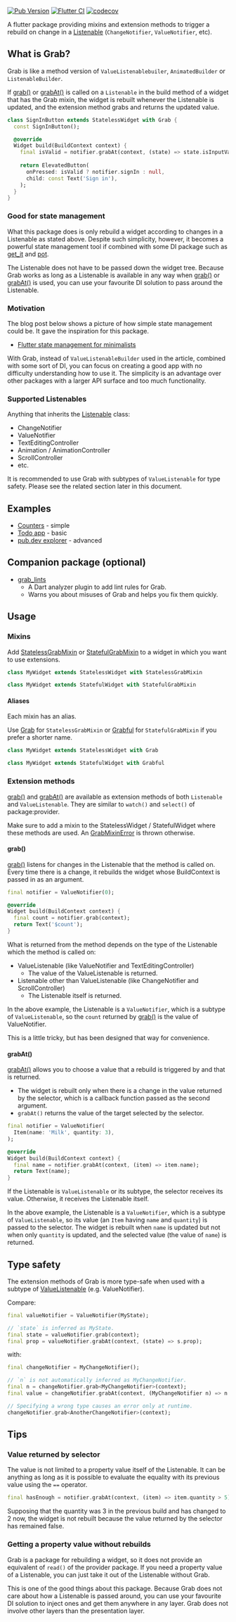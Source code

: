 [![Pub Version](https://img.shields.io/pub/v/grab)](https://pub.dev/packages/grab)
[![Flutter CI](https://github.com/kaboc/grab/workflows/Flutter%20CI/badge.svg)](https://github.com/kaboc/grab/actions)
[![codecov](https://codecov.io/gh/kaboc/grab/branch/main/graph/badge.svg?token=TW32ANXCA7)](https://codecov.io/gh/kaboc/grab)

A flutter package providing mixins and extension methods to trigger a rebuild on change
in a [Listenable] (`ChangeNotifier`, `ValueNotifier`, etc).

## What is Grab?

Grab is like a method version of `ValueListenablebuiler`, `AnimatedBuilder` or
`ListenableBuilder`.

If [grab()][grab] or [grabAt()][grabAt] is called on a `Listenable` in the build method
of a widget that has the Grab mixin, the widget is rebuilt whenever the Listenable is
updated, and the extension method grabs and returns the updated value.

```dart
class SignInButton extends StatelessWidget with Grab {
  const SignInButton();

  @override
  Widget build(BuildContext context) {
    final isValid = notifier.grabAt(context, (state) => state.isInputValid);
  
    return ElevatedButton(
      onPressed: isValid ? notifier.signIn : null,
      child: const Text('Sign in'),
    );
  }
}
```

### Good for state management

What this package does is only rebuild a widget according to changes in a Listenable
as stated above. Despite such simplicity, however, it becomes a powerful state management
tool if combined with some DI package such as [get_it] and [pot].

The Listenable does not have to be passed down the widget tree. Because Grab works as
long as a Listenable is available in any way when [grab()][grab] or [grabAt()][grabAt] is
used, you can use your favourite DI solution to pass around the Listenable.

### Motivation

The blog post below shows a picture of how simple state management could be.
It gave the inspiration for this package.

- [Flutter state management for minimalists](https://suragch.medium.com/flutter-state-management-for-minimalists-4c71a2f2f0c1)

With Grab, instead of `ValueListenableBuilder` used in the article, combined with some
sort of DI, you can focus on creating a good app with no difficulty understanding how
to use it. The simplicity is an advantage over other packages with a larger API surface
and too much functionality.

### Supported Listenables

Anything that inherits the [Listenable] class:

- ChangeNotifier
- ValueNotifier
- TextEditingController
- Animation / AnimationController
- ScrollController
- etc.

It is recommended to use Grab with subtypes of `ValueListenable` for type safety.
Please see the related section later in this document.

## Examples

- [Counters](https://github.com/kaboc/grab/tree/main/example) - simple
- [Todo app](https://github.com/kaboc/todo-with-grab) - basic
- [pub.dev explorer](https://github.com/kaboc/pubdev-explorer) - advanced

## Companion package (optional)

- [grab_lints](https://github.com/kaboc/grab-lints)
    - A Dart analyzer plugin to add lint rules for Grab.
    - Warns you about misuses of Grab and helps you fix them quickly.

## Usage

### Mixins

Add [StatelessGrabMixin] or [StatefulGrabMixin] to a widget in which you want to
use extensions.

```dart
class MyWidget extends StatelessWidget with StatelessGrabMixin
```

```dart
class MyWidget extends StatefulWidget with StatefulGrabMixin
```

#### Aliases

Each mixin has an alias.

Use [Grab][Grab-mixin] for `StatelessGrabMixin` or [Grabful][Grabful-mixin] for
`StatefulGrabMixin` if you prefer a shorter name.

```dart
class MyWidget extends StatelessWidget with Grab
```

```dart
class MyWidget extends StatefulWidget with Grabful
```

### Extension methods

[grab()][grab] and [grabAt()][grabAt] are available as extension methods of both `Listenable`
and `ValueListenable`. They are similar to `watch()` and `select()` of package:provider.

Make sure to add a mixin to the StatelessWidget / StatefulWidget where these methods are used.
An [GrabMixinError] is thrown otherwise.

#### grab()

[grab()][grab] listens for changes in the Listenable that the method is called on.
Every time there is a change, it rebuilds the widget whose BuildContext is passed in
as an argument.

```dart
final notifier = ValueNotifier(0);
```

```dart
@override
Widget build(BuildContext context) {
  final count = notifier.grab(context);
  return Text('$count');
}
```

What is returned from the method depends on the type of the Listenable which the
method is called on:

- ValueListenable (like ValueNotifier and TextEditingController)
    - The value of the ValueListenable is returned.
- Listenable other than ValueListenable (like ChangeNotifier and ScrollController)
    - The Listenable itself is returned.

In the above example, the Listenable is a `ValueNotifier`, which is a subtype of
`ValueListenable`, so the `count` returned by [grab()][grab] is the value of ValueNotifier.

This is a little tricky, but has been designed that way for convenience.

#### grabAt()

[grabAt()][grabAt] allows you to choose a value that a rebuild is triggered by and that
is returned.

- The widget is rebuilt only when there is a change in the value returned by the selector,
  which is a callback function passed as the second argument.
- `grabAt()` returns the value of the target selected by the selector. 

```dart
final notifier = ValueNotifier(
  Item(name: 'Milk', quantity: 3),
);
```

```dart
@override
Widget build(BuildContext context) {
  final name = notifier.grabAt(context, (item) => item.name);
  return Text(name);
}
```

If the Listenable is `ValueListenable` or its subtype, the selector receives its value.
Otherwise, it receives the Listenable itself.

In the above example, the Listenable is a `ValueNotifier`, which is a subtype of
`ValueListenable`, so its value (an `Item` having `name` and `quantity`) is passed to
the selector. The widget is rebuilt when `name` is updated but not when only `quantity`
is updated, and the selected value (the value of `name`) is returned.

## Type safety

The extension methods of Grab is more type-safe when used with a subtype of
[ValueListenable] (e.g. ValueNotifier).

Compare:

```dart
final valueNotifier = ValueNotifier(MyState);

// `state` is inferred as MyState.
final state = valueNotifier.grab(context);
final prop = valueNotifier.grabAt(context, (state) => s.prop);
```

with:

```dart
final changeNotifier = MyChangeNotifier();

// `n` is not automatically inferred as MyChangeNotifier.
final n = changeNotifier.grab<MyChangeNotifier>(context);
final value = changeNotifier.grabAt(context, (MyChangeNotifier n) => n.prop);

// Specifying a wrong type causes an error only at runtime.
changeNotifier.grab<AnotherChangeNotifier>(context);
```

## Tips

### Value returned by selector

The value is not limited to a property value itself of the Listenable. It can be anything
as long as it is possible to evaluate the equality with its previous value using the `==`
operator.

```dart
final hasEnough = notifier.grabAt(context, (item) => item.quantity > 5);
```

Supposing that the quantity was 3 in the previous build and has changed to 2 now, the
widget is not rebuilt because the value returned by the selector has remained false.

### Getting a property value without rebuilds

Grab is a package for rebuilding a widget, so it does not provide an equivalent of `read()`
of the provider package. If you need a property value of a Listenable, you can just take it
out of the Listenable without Grab.

This is one of the good things about this package. Because Grab does not care about how
a Listenable is passed around, you can use your favourite DI solution to inject ones and get
them anywhere in any layer. Grab does not involve other layers than the presentation layer.

[StatelessGrabMixin]: https://pub.dev/documentation/grab/latest/grab/StatelessGrabMixin-mixin.html
[StatefulGrabMixin]: https://pub.dev/documentation/grab/latest/grab/StatefulGrabMixin-mixin.html
[Grab-mixin]: https://pub.dev/documentation/grab/latest/grab/Grab.html
[Grabful-mixin]: https://pub.dev/documentation/grab/latest/grab/Grabful.html
[GrabMixinError]: https://pub.dev/documentation/grab/latest/grab/GrabMixinError-class.html
[grab]: https://pub.dev/documentation/grab/latest/grab/GrabValueListenableExtension/grab.html
[grabAt]: https://pub.dev/documentation/grab/latest/grab/GrabValueListenableExtension/grabAt.html
[Listenable]: https://api.flutter.dev/flutter/foundation/Listenable-class.html
[ValueListenable]: https://api.flutter.dev/flutter/foundation/ValueListenable-class.html
[get_it]: https://pub.dev/packages/get_it
[pot]: https://pub.dev/packages/pot
